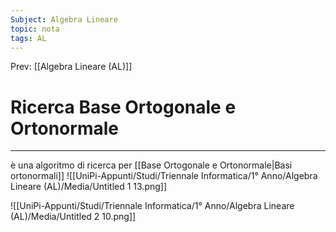 ```yaml
---
Subject: Algebra Lineare
topic: nota
tags: AL
---
```


Prev: [[Algebra Lineare (AL)]]

# Ricerca Base Ortogonale e Ortonormale
---
è una algoritmo di ricerca per [[Base Ortogonale e Ortonormale|Basi ortonormali]]
![[UniPi-Appunti/Studi/Triennale Informatica/1° Anno/Algebra Lineare (AL)/Media/Untitled 1 13.png]]

![[UniPi-Appunti/Studi/Triennale Informatica/1° Anno/Algebra Lineare (AL)/Media/Untitled 2 10.png]]
